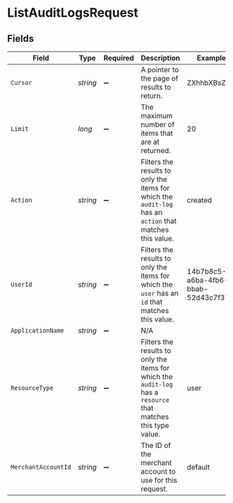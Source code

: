 # ListAuditLogsRequest


## Fields

| Field                                                                                                          | Type                                                                                                           | Required                                                                                                       | Description                                                                                                    | Example                                                                                                        |
| -------------------------------------------------------------------------------------------------------------- | -------------------------------------------------------------------------------------------------------------- | -------------------------------------------------------------------------------------------------------------- | -------------------------------------------------------------------------------------------------------------- | -------------------------------------------------------------------------------------------------------------- |
| `Cursor`                                                                                                       | *string*                                                                                                       | :heavy_minus_sign:                                                                                             | A pointer to the page of results to return.                                                                    | ZXhhbXBsZTE                                                                                                    |
| `Limit`                                                                                                        | *long*                                                                                                         | :heavy_minus_sign:                                                                                             | The maximum number of items that are at returned.                                                              | 20                                                                                                             |
| `Action`                                                                                                       | *string*                                                                                                       | :heavy_minus_sign:                                                                                             | Filters the results to only the items for which the `audit-log` has an `action` that matches this value.       | created                                                                                                        |
| `UserId`                                                                                                       | *string*                                                                                                       | :heavy_minus_sign:                                                                                             | Filters the results to only the items for which the `user` has an `id` that matches this value.                | 14b7b8c5-a6ba-4fb6-bbab-52d43c7f37ef                                                                           |
| `ApplicationName`                                                                                              | *string*                                                                                                       | :heavy_minus_sign:                                                                                             | N/A                                                                                                            |                                                                                                                |
| `ResourceType`                                                                                                 | *string*                                                                                                       | :heavy_minus_sign:                                                                                             | Filters the results to only the items for which the `audit-log` has a `resource` that matches this type value. | user                                                                                                           |
| `MerchantAccountId`                                                                                            | *string*                                                                                                       | :heavy_minus_sign:                                                                                             | The ID of the merchant account to use for this request.                                                        | default                                                                                                        |